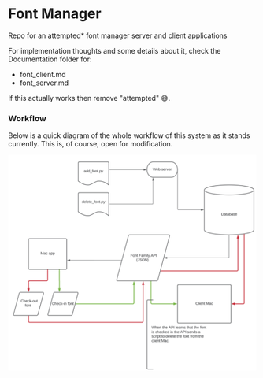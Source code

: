 # Font Manager

Repo for an attempted* font manager server and client applications

For implementation thoughts and some details about it, check the Documentation folder for:
* font_client.md
* font_server.md

If this actually works then remove "attempted" 😅.

### Workflow

Below is a quick diagram of the whole workflow of this system as it stands currently. This is, of course, open for modification.

![workflow-diagram](Documentation/images/font_manager_workflow.jpeg)